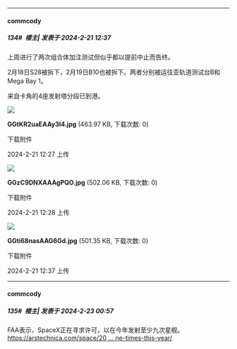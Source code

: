 ﻿
*****

####  commcody  
##### 134#         楼主| 发表于 2024-2-21 12:37

上周进行了两次组合体加注测试但似乎都以提前中止而告终。

2月18日S28被拆下，2月19日B10也被拆下。两者分别被运往亚轨道测试台B和Mega Bay 1。

来自卡角的4座发射塔分段已到港。

<img src="https://img.saraba1st.com/forum/202402/21/122737j3ghhiwgiu1wbnue.jpg" referrerpolicy="no-referrer">

<strong>GGtKR2uaEAAy3I4.jpg</strong> (463.97 KB, 下载次数: 0)

下载附件

2024-2-21 12:27 上传

<img src="https://img.saraba1st.com/forum/202402/21/122842wr5bzxabzgdtkdvl.jpg" referrerpolicy="no-referrer">

<strong>GGzC9DNXAAAgPQO.jpg</strong> (502.06 KB, 下载次数: 0)

下载附件

2024-2-21 12:28 上传

<img src="https://img.saraba1st.com/forum/202402/21/123726g4h24zmmjmkmj3mj.jpg" referrerpolicy="no-referrer">

<strong>GGti68nasAAG6Gd.jpg</strong> (501.35 KB, 下载次数: 0)

下载附件

2024-2-21 12:37 上传


*****

####  commcody  
##### 135#         楼主| 发表于 2024-2-23 00:57

FAA表示，SpaceX正在寻求许可，以在今年发射至少九次星舰。
[https://arstechnica.com/space/20 ... ne-times-this-year/](https://arstechnica.com/space/2024/02/spacex-seeks-to-launch-starship-at-least-nine-times-this-year/)

